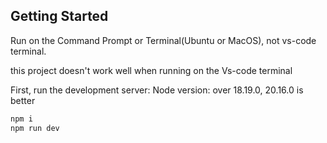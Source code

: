## Getting Started

Run on the Command Prompt or Terminal(Ubuntu or MacOS), not vs-code terminal.

this project doesn't work well when running on the Vs-code terminal

First, run the development server:
Node version: over 18.19.0, 20.16.0 is better

```bash
npm i
npm run dev

```
